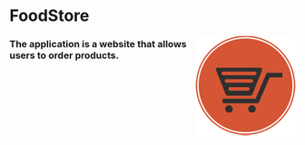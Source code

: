 # FoodStore

<img src="https://github.com/SahakyanGit/FoodStore/blob/master/FoodStore.png" align="right" />

<h3>The application is a website that allows users to order products.</h3>


